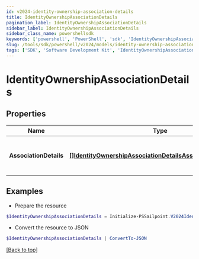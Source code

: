 ```yaml
---
id: v2024-identity-ownership-association-details
title: IdentityOwnershipAssociationDetails
pagination_label: IdentityOwnershipAssociationDetails
sidebar_label: IdentityOwnershipAssociationDetails
sidebar_class_name: powershellsdk
keywords: ['powershell', 'PowerShell', 'sdk', 'IdentityOwnershipAssociationDetails', 'V2024IdentityOwnershipAssociationDetails'] 
slug: /tools/sdk/powershell/v2024/models/identity-ownership-association-details
tags: ['SDK', 'Software Development Kit', 'IdentityOwnershipAssociationDetails', 'V2024IdentityOwnershipAssociationDetails']
---
```



# IdentityOwnershipAssociationDetails

## Properties

Name | Type | Description | Notes
------------ | ------------- | ------------- | -------------
**AssociationDetails** | [**[]IdentityOwnershipAssociationDetailsAssociationDetailsInner**](identity-ownership-association-details-association-details-inner) | list of all the resource associations for the identity | [optional] 

## Examples

- Prepare the resource
```powershell
$IdentityOwnershipAssociationDetails = Initialize-PSSailpoint.V2024IdentityOwnershipAssociationDetails  -AssociationDetails null
```

- Convert the resource to JSON
```powershell
$IdentityOwnershipAssociationDetails | ConvertTo-JSON
```


[[Back to top]](#) 

